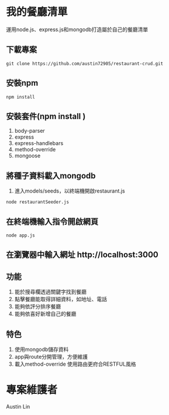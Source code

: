 # 我的餐廳清單

運用node.js、express.js和mongodb打造屬於自己的餐廳清單

## 下載專案

   ```
   git clone https://github.com/austin72905/restaurant-crud.git
   ```
## 安裝npm

  ```
  npm install
  ```

## 安裝套件(npm install )
1. body-parser
2. express
3. express-handlebars
4. method-override
5. mongoose

## 將種子資料載入mongodb
1. 進入models/seeds，以終端機開啟restaurant.js
  
  ```
  node restaurantSeeder.js
  ```
  

## 在終端機輸入指令開啟網頁

  ```
  node app.js
  ```

## 在瀏覽器中輸入網址 http://localhost:3000

## 功能
1. 能於搜尋欄透過關鍵字找到餐廳
2. 點擊餐廳能取得詳細資料，如地址、電話
3. 能夠依評分排序餐廳
4. 能夠依喜好新增自己的餐廳
 

## 特色
1. 使用mongodb儲存資料
2. app與route分開管理，方便維護
3. 載入method-override 使用路由更府合RESTFUL風格


# 專案維護者

Austin Lin
